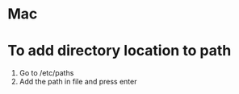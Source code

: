 # Mac


# To add directory location to path
1. Go to /etc/paths
2. Add the path in file and press enter
